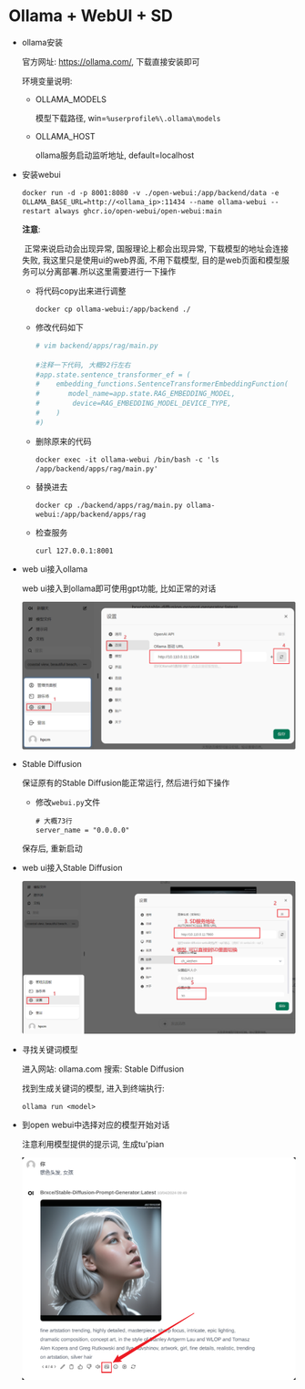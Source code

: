 # Ollama + WebUI + SD

* ollama安装

  官方网址: https://ollama.com/, 下载直接安装即可

  环境变量说明:

  * OLLAMA_MODELS

    模型下载路径, win=`%userprofile%\.ollama\models`

  * OLLAMA_HOST

    ollama服务启动监听地址, default=localhost

* 安装webui

  ```shell
  docker run -d -p 8001:8080 -v ./open-webui:/app/backend/data -e OLLAMA_BASE_URL=http://<ollama_ip>:11434 --name ollama-webui --restart always ghcr.io/open-webui/open-webui:main
  ```

  **注意**:

  ​	正常来说启动会出现异常, 国服理论上都会出现异常, 下载模型的地址会连接失败, 我这里只是使用ui的web界面, 不用下载模型, 目的是web页面和模型服务可以分离部署.所以这里需要进行一下操作

  * 将代码copy出来进行调整

    ```shell
    docker cp ollama-webui:/app/backend ./
    ```

  * 修改代码如下

    ```python
    # vim backend/apps/rag/main.py
    
    #注释一下代码, 大概92行左右
    #app.state.sentence_transformer_ef = (
    #    embedding_functions.SentenceTransformerEmbeddingFunction(
    #       model_name=app.state.RAG_EMBEDDING_MODEL,
    #        device=RAG_EMBEDDING_MODEL_DEVICE_TYPE,
    #    )
    #)
    ```

  * 删除原来的代码

    ```shell
    docker exec -it ollama-webui /bin/bash -c 'ls /app/backend/apps/rag/main.py'
    ```

  * 替换进去

    ```shell
    docker cp ./backend/apps/rag/main.py ollama-webui:/app/backend/apps/rag
    ```

  * 检查服务

    ```shell
    curl 127.0.0.1:8001
    ```

* web ui接入ollama

  web ui接入到ollama即可使用gpt功能, 比如正常的对话

  ![image-20240410103606617](.image/01-%E5%AE%89%E8%A3%85/image-20240410103606617.png)

* Stable Diffusion

  保证原有的Stable Diffusion能正常运行, 然后进行如下操作

  * 修改`webui.py`文件

    ```shell
    # 大概73行
    server_name = "0.0.0.0"
    ```

  保存后, 重新启动

* web ui接入Stable Diffusion

  ![image-20240410095726083](.image/01-%E5%AE%89%E8%A3%85/image-20240410095726083.png)

* 寻找关键词模型

  进入网站: ollama.com 搜索: Stable Diffusion

  找到生成关键词的模型, 进入到终端执行:

  ```shell
  ollama run <model>
  ```

* 到open webui中选择对应的模型开始对话

  注意利用模型提供的提示词, 生成tu'pian

  ![image-20240410100017564](.image/01-%E5%AE%89%E8%A3%85/image-20240410100017564.png)

